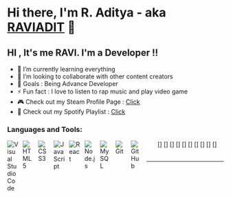 # Hi there, I'm R. Aditya - aka [RAVIADIT][youtube] 👋 


## HI , It's me RAVI. I'm a Developer !!

- 🌱 I’m currently learning everything 
- 👯 I’m looking to collaborate with other content creators
- 🥅 Goals    : Being Advance Developer
- ⚡ Fun fact : I love to listen to rap music and play video game
- 🎮 Check out my Steam Profile Page : [Click](https://steamcommunity.com/id/raviforgeard)
- 🎵 Check out my Spotify Playlist   : [Click](https://open.spotify.com/playlist/7d1YSSa0qbama9QEXCwj6U?si=BY-C67aRTu67_3el9tRhYA&utm_source=whatsapp&nd=1)


### Languages and Tools:

[<img align="left" alt="Visual Studio Code" width="26px" src="https://cdn.jsdelivr.net/gh/devicons/devicon/icons/vscode/vscode-original.svg" style="padding-right:10px;" />]
[<img align="left" alt="HTML5" width="26px" src="https://cdn.jsdelivr.net/gh/devicons/devicon/icons/html5/html5-original.svg" style="padding-right:10px;" />]
[<img align="left" alt="CSS3" width="26px" src="https://cdn.jsdelivr.net/gh/devicons/devicon/icons/css3/css3-original.svg" style="padding-right:10px;" />]
[<img align="left" alt="JavaScript" width="26px" src="https://cdn.jsdelivr.net/gh/devicons/devicon/icons/javascript/javascript-original.svg" style="padding-right:10px;" />]
[<img align="left" alt="React" width="26px" src="https://cdn.jsdelivr.net/gh/devicons/devicon/icons/react/react-original.svg" style="padding-right:10px;" />]
[<img align="left" alt="Node.js" width="26px" src="https://cdn.jsdelivr.net/gh/devicons/devicon/icons/nodejs/nodejs-original.svg" style="padding-right:10px;" />]
[<img align="left" alt="MySQL" width="26px" src="https://cdn.jsdelivr.net/gh/devicons/devicon/icons/mysql/mysql-original.svg" style="padding-right:10px;" />]
[<img align="left" alt="Git" width="26px" src="https://cdn.jsdelivr.net/gh/devicons/devicon/icons/git/git-original.svg" style="padding-right:10px;" />]
[<img align="left" alt="GitHub" width="26px" src="https://user-images.githubusercontent.com/3369400/139447912-e0f43f33-6d9f-45f8-be46-2df5bbc91289.png" style="padding-right:10px;" />]
[<img align="left" alt="Terminal" width="26px" src="./img/terminal-dark.svg" />] 
<br />
<br />

---










[youtube]: https://www.youtube.com/channel/UCskuShSNgp5d2ofNFOZC8Aw
[instagram]: https://instagram.com/raviadit

